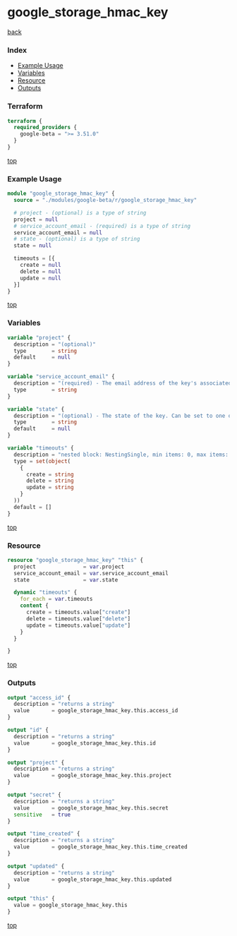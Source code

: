 # google_storage_hmac_key

[back](../google-beta.md)

### Index

- [Example Usage](#example-usage)
- [Variables](#variables)
- [Resource](#resource)
- [Outputs](#outputs)

### Terraform

```terraform
terraform {
  required_providers {
    google-beta = ">= 3.51.0"
  }
}
```

[top](#index)

### Example Usage

```terraform
module "google_storage_hmac_key" {
  source = "./modules/google-beta/r/google_storage_hmac_key"

  # project - (optional) is a type of string
  project = null
  # service_account_email - (required) is a type of string
  service_account_email = null
  # state - (optional) is a type of string
  state = null

  timeouts = [{
    create = null
    delete = null
    update = null
  }]
}
```

[top](#index)

### Variables

```terraform
variable "project" {
  description = "(optional)"
  type        = string
  default     = null
}

variable "service_account_email" {
  description = "(required) - The email address of the key's associated service account."
  type        = string
}

variable "state" {
  description = "(optional) - The state of the key. Can be set to one of ACTIVE, INACTIVE. Default value: \"ACTIVE\" Possible values: [\"ACTIVE\", \"INACTIVE\"]"
  type        = string
  default     = null
}

variable "timeouts" {
  description = "nested block: NestingSingle, min items: 0, max items: 0"
  type = set(object(
    {
      create = string
      delete = string
      update = string
    }
  ))
  default = []
}
```

[top](#index)

### Resource

```terraform
resource "google_storage_hmac_key" "this" {
  project               = var.project
  service_account_email = var.service_account_email
  state                 = var.state

  dynamic "timeouts" {
    for_each = var.timeouts
    content {
      create = timeouts.value["create"]
      delete = timeouts.value["delete"]
      update = timeouts.value["update"]
    }
  }

}
```

[top](#index)

### Outputs

```terraform
output "access_id" {
  description = "returns a string"
  value       = google_storage_hmac_key.this.access_id
}

output "id" {
  description = "returns a string"
  value       = google_storage_hmac_key.this.id
}

output "project" {
  description = "returns a string"
  value       = google_storage_hmac_key.this.project
}

output "secret" {
  description = "returns a string"
  value       = google_storage_hmac_key.this.secret
  sensitive   = true
}

output "time_created" {
  description = "returns a string"
  value       = google_storage_hmac_key.this.time_created
}

output "updated" {
  description = "returns a string"
  value       = google_storage_hmac_key.this.updated
}

output "this" {
  value = google_storage_hmac_key.this
}
```

[top](#index)